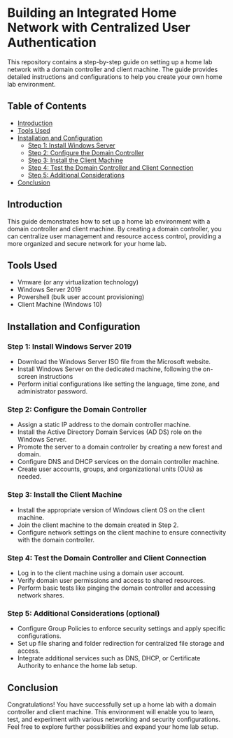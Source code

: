 # Building an Integrated Home Network with Centralized User Authentication

This repository contains a step-by-step guide on setting up a home lab network with a domain controller and client machine. The guide provides detailed instructions and configurations to help you create your own home lab environment.

## Table of Contents
- [Introduction](#introduction)
- [Tools Used](#tools-used)
- [Installation and Configuration](#installation-and-configuration)
  - [Step 1: Install Windows Server](#step-1-install-windows-server-2019)
  - [Step 2: Configure the Domain Controller](#step-2-configure-the-domain-controller)
  - [Step 3: Install the Client Machine](#step-3-install-the-client-machine)
  - [Step 4: Test the Domain Controller and Client Connection](#step-4-test-the-domain-controller-and-client-connection)
  - [Step 5: Additional Considerations](#step-5-additional-considerations-optional)
- [Conclusion](#conclusion)

## Introduction
This guide demonstrates how to set up a home lab environment with a domain controller and client machine. By creating a domain controller, you can centralize user management and resource access control, providing a more organized and secure network for your home lab.

## Tools Used
- Vmware (or any virtualization technology)
- Windows Server 2019
- Powershell (bulk user account provisioning)
- Client Machine (Windows 10)

## Installation and Configuration

### Step 1: Install Windows Server 2019
- Download the Windows Server ISO file from the Microsoft website.
- Install Windows Server on the dedicated machine, following the on-screen instructions
- Perform initial configurations like setting the language, time zone, and administrator password.

### Step 2: Configure the Domain Controller
- Assign a static IP address to the domain controller machine.
- Install the Active Directory Domain Services (AD DS) role on the Windows Server.
- Promote the server to a domain controller by creating a new forest and domain.
- Configure DNS and DHCP services on the domain controller machine.
- Create user accounts, groups, and organizational units (OUs) as needed.

### Step 3: Install the Client Machine
- Install the appropriate version of Windows client OS on the client machine.
- Join the client machine to the domain created in Step 2.
- Configure network settings on the client machine to ensure connectivity with the domain controller.

### Step 4: Test the Domain Controller and Client Connection
- Log in to the client machine using a domain user account.
- Verify domain user permissions and access to shared resources.
- Perform basic tests like pinging the domain controller and accessing network shares.

### Step 5: Additional Considerations (optional)
- Configure Group Policies to enforce security settings and apply specific configurations.
- Set up file sharing and folder redirection for centralized file storage and access.
- Integrate additional services such as DNS, DHCP, or Certificate Authority to enhance the home lab setup.

## Conclusion
Congratulations! You have successfully set up a home lab with a domain controller and client machine. This environment will enable you to learn, test, and experiment with various networking and security configurations. Feel free to explore further possibilities and expand your home lab setup.


